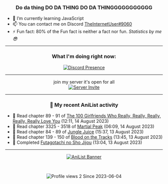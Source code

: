 <div align="center">

### Do da thing DO DA THING DO DA THINGGGGGGGGGGG
</div>

- 🌱 I’m currently learning JavaScript
- 📫 You can contact me on Discord [TheInternetUser#9060](https://discord.com/users/534117072796385300)
- ⚡ Fun fact: 80% of the Fun fact is neither a fact nor fun. _Statistics by me 😎_
<hr>

<div align="center">

### What I'm doing right now:
[![Discord Presence](https://lanyard.cnrad.dev/api/534117072796385300)](https://discord.com/users/534117072796385300)
<hr>

join my server it's open for all <br>
[![Server Invite](https://invidget.switchblade.xyz/bfYgVHxrSs)](https://discord.gg/bfYgVHxrSs)

<hr>
  
### 🌸 My recent AniList activity

</div>

<!-- ANILIST_ACTIVITY:start -->

-   📖 Read chapter 89 - 91 of [The 100 Girlfriends Who Really, Really, Really, Really, Really Love You](https://anilist.co/manga/114416) (12:11, 14 August 2023)
-   📖 Read chapter 3325 - 3518 of [Martial Peak](https://anilist.co/manga/104494) (06:09, 14 August 2023)
-   📖 Read chapter 84 - 89 of [Jungle Juice](https://anilist.co/manga/128882) (15:37, 13 August 2023)
-   📖 Read chapter 139 - 150 of [Blood on the Tracks](https://anilist.co/manga/98397) (13:45, 13 August 2023)
-   📖 Completed [Futagotachi no Sho Jijou](https://anilist.co/manga/119472) (13:04, 13 August 2023)

<!-- ANILIST_ACTIVITY:end -->
<hr>

<div align="center">

[![AniList Banner](https://img.anili.st/User/929966)](https://anilist.co/user/TheInternetUser)

<!-- ![Profile views](https://gpvc.arturio.dev/TheInternetUse7) Since 2023-01-09 -->
<br>

![Profile views 2](https://eng8ov7sekpf7ov.m.pipedream.net) Since 2023-06-04

</div>
